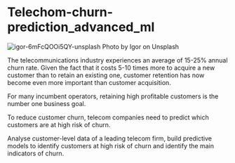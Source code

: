 # Telechom-churn-prediction_advanced_ml
![igor-6mFcQOOi5QY-unsplash](https://user-images.githubusercontent.com/114215128/219290692-34b1f53d-1e0a-4a9e-8de2-ee836a2b9832.jpg)
Photo by Igor on Unsplash





The telecommunications industry experiences an average of 15-25% annual churn rate. Given the fact that it costs 5-10 times more to acquire a new customer than to retain an existing one, customer retention has now become even more important than customer acquisition.

For many incumbent operators, retaining high profitable customers is the number one business goal.

To reduce customer churn, telecom companies need to predict which customers are at high risk of churn.

Analyse customer-level data of a leading telecom firm, build predictive models to identify customers at high risk of churn and identify the main indicators of churn.
